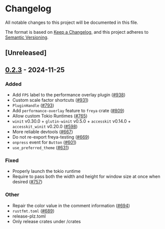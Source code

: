 # Changelog

All notable changes to this project will be documented in this file.

The format is based on [Keep a Changelog](https://keepachangelog.com/en/1.0.0/),
and this project adheres to [Semantic Versioning](https://semver.org/spec/v2.0.0.html).

## [Unreleased]

## [0.2.3](https://github.com/RobertasJ/freya/compare/freya-v0.2.2...freya-v0.2.3) - 2024-11-25

### Added

- Add `FPS` label to the performance overlay plugin ([#938](https://github.com/RobertasJ/freya/pull/938))
- Custom scale factor shortcuts ([#931](https://github.com/RobertasJ/freya/pull/931))
- `PluginHandle` ([#793](https://github.com/RobertasJ/freya/pull/793))
- Add `performance-overlay` feature to `freya` crate ([#809](https://github.com/RobertasJ/freya/pull/809))
- Allow custom Tokio Runtimes ([#765](https://github.com/RobertasJ/freya/pull/765))
- `winit` v0.30.0 + `glutin-winit` v0.5.0 + `accesskit` v0.14.0 + `accesskit_winit` v0.20.0  ([#598](https://github.com/RobertasJ/freya/pull/598))
- More reliable devtools ([#667](https://github.com/RobertasJ/freya/pull/667))
- Do not re-export freya-testing ([#669](https://github.com/RobertasJ/freya/pull/669))
- `onpress` event for `Button` ([#601](https://github.com/RobertasJ/freya/pull/601))
- `use_preferred_theme` ([#631](https://github.com/RobertasJ/freya/pull/631))

### Fixed

- Properly launch the tokio runtime
- Require to pass both the width and height for window size at once when desired ([#757](https://github.com/RobertasJ/freya/pull/757))

### Other

- Repair the color value in the comment information ([#694](https://github.com/RobertasJ/freya/pull/694))
- `rustfmt.toml` ([#689](https://github.com/RobertasJ/freya/pull/689))
- release-plz.toml
- Only release crates under /crates
